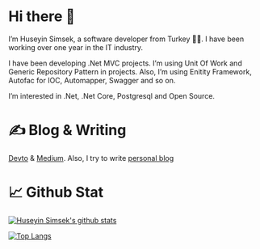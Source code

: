 # Hi there 👋

I’m Huseyin Simsek, a software developer from Turkey 👨‍💻. I have been working over one year in the IT industry.

I have been developing .Net MVC projects. I’m using Unit Of Work and Generic Repository Pattern in projects. Also, I’m using Enitity Framework, Autofac for IOC, Automapper, Swagger and so on.

I’m interested in .Net, .Net Core, Postgresql and Open Source.

# ✍️ Blog & Writing
[Devto](https://dev.to/huseyinsimsek)  & [Medium](https://medium.com/@huseyinsimsekk). Also, I try to write [personal blog](https://huseyinsimsekk.github.io/)
# 📈 Github Stat

[![Huseyin Simsek's github stats](https://github-readme-stats.vercel.app/api?username=huseyinsimsekk&theme=synthwave&show_icons=true)](https://github.com/huseyinsimsekk/github-readme-stats)

[![Top Langs](https://github-readme-stats.vercel.app/api/top-langs/?username=huseyinsimsekk&langs_count=6&layout=compact&theme=dark)](https://github.com/huseyinsimsekk/github-readme-stats)
